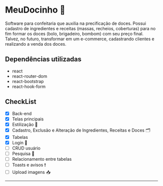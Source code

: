 # MeuDocinho 🧁

Software para confeitaria que auxilia na precificação de doces. Possui cadastro de ingredientes e receitas (massas, recheios, coberturas) para no fim formar os doces (bolo, brigadeiro, bombom) com seu preço final. Talvez, no futuro, transformar em um e-commerce, cadastrando clientes e realizando a venda dos doces.  

## Dependências utilizadas
- react
- react-router-dom
- react-bootstrap
- react-hook-form

## CheckList
- [x] Back-end
- [x] Telas principais
- [x] Estilização 🎨
- [x] Cadastro, Exclusão e Alteração de Ingredientes, Receitas e Doces 🗂️
- [x] Tabelas
- [x] Login 📲
- [ ] CRUD usuário
- [ ] Pesquisa 🔎
- [ ] Relacionamento entre tabelas
- [ ] Toasts e avisos ❗
- [ ] Upload imagens 📥

<!-- ## Available Scripts

In the project directory, you can run:

### `npm start` -->

****